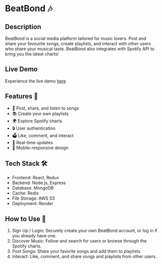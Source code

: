 # BeatBond 🎶
## Description
BeatBond is a social media platform tailored for music lovers. Post and share your favourite songs, create playlists, and interact with other users who share your musical taste. BeatBond also integrates with Spotify API to bring you the latest charts!

## Live Demo
Experience the live demo [here](https://beatbond.onrender.com)

## Features 🌟
- 🎵 Post, share, and listen to songs
- 📚 Create your own playlists
- 🌍 Explore Spotify charts
- 🔒 User authentication
- 🗳 Like, comment, and interact
- 💨 Real-time updates
- 📱 Mobile-responsive design

## Tech Stack 🛠️
- Frontend: React, Redux
- Backend: Node.js, Express
- Database: MongoDB
- Cache: Redis
- File Storage: AWS S3
- Deployment: Render

## How to Use 📘
1. Sign Up / Login: Securely create your own BeatBond account, or log in if you already have one.
2. Discover Music: Follow and search for users or browse through the Spotify charts.
3. Post Songs: Share your favorite songs and add them to playlists.
4. Interact: Like, comment, and share songs and playlists from other users.
